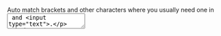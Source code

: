 Auto match brackets and other characters where you usually need one in  <textarea> and <input type="text">.
